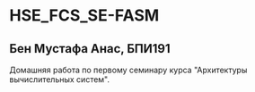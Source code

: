 # HSE_FCS_SE-FASM
## Бен Мустафа Анас, БПИ191
Домашняя работа по первому семинару курса "Архитектуры вычислительных систем".
